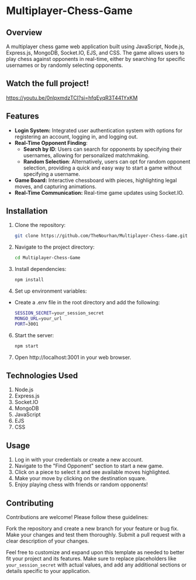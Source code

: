 # Multiplayer-Chess-Game

## Overview
A multiplayer chess game web application built using JavaScript, Node.js, Express.js, MongoDB, Socket.IO, EJS, and CSS. The game allows users to play chess against opponents in real-time, either by searching for specific usernames or by randomly selecting opponents.

## Watch the full project!
https://youtu.be/0nlpxmdzTCI?si=hfqEyqR3T441YxKM
## Features

- **Login System:**  Integrated user authentication system with options for registering an account, logging in, and logging out.
- **Real-Time Opponent Finding**:
  - **Search by ID**: Users can search for opponents by specifying their usernames, allowing for personalized matchmaking.
  - **Random Selection**: Alternatively, users can opt for random opponent selection, providing a quick and easy way to start a game without specifying a username.
- **Game Board:** Interactive chessboard with pieces, highlighting legal moves, and capturing animations.
- **Real-Time Communication:** Real-time game updates using Socket.IO.

## Installation

1. Clone the repository:

   ```bash
   git clone https://github.com/TheNourhan/Multiplayer-Chess-Game.git
   ```

2. Navigate to the project directory:
    ```bash
    cd Multiplayer-Chess-Game
    ```

3. Install dependencies:
    ```bash
    npm install
    ```
4. Set up environment variables:
- Create a .env file in the root directory and add the following:

    ```bash
    SESSION_SECRET=your_session_secret
    MONGO_URL=your_url
    PORT=3001
    ```
6. Start the server:
    ```bash
    npm start
    ```
7. Open http://localhost:3001 in your web browser.

## Technologies Used
1. Node.js
2. Express.js
3. Socket.IO
4. MongoDB
5. JavaScript
6. EJS
7. CSS
   
## Usage
1. Log in with your credentials or create a new account.
2. Navigate to the "Find Opponent" section to start a new game.
3. Click on a piece to select it and see available moves highlighted.
4. Make your move by clicking on the destination square.
5. Enjoy playing chess with friends or random opponents!

## Contributing
Contributions are welcome! Please follow these guidelines:

Fork the repository and create a new branch for your feature or bug fix.
Make your changes and test them thoroughly.
Submit a pull request with a clear description of your changes.


Feel free to customize and expand upon this template as needed to better fit your project and its features. Make sure to replace placeholders like `your_session_secret` with actual values, and add any additional sections or details specific to your application.
